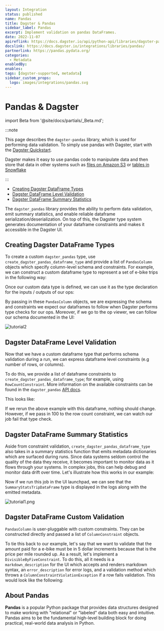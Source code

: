 ```yaml
---
layout: Integration
status: published
name: Pandas
title: Dagster & Pandas
sidebar_label: Pandas
excerpt: Implement validation on pandas DataFrames.
date: 2022-11-07
apireflink: https://docs.dagster.io/api/python-api/libraries/dagster-pandas
docslink: https://docs.dagster.io/integrations/libraries/pandas/
partnerlink: https://pandas.pydata.org/
categories:
  - Metadata
enabledBy:
enables:
tags: [dagster-supported, metadata]
sidebar_custom_props:
  logo: images/integrations/pandas.svg
---
```


# Pandas & Dagster

import Beta from '@site/docs/partials/\_Beta.md';

<Beta />

:::note

This page describes the `dagster-pandas` library, which is used for performing data validation. To simply use pandas with Dagster, start with the [Dagster Quickstart](/getting-started/quickstart).

Dagster makes it easy to use pandas code to manipulate data and then store
that data in other systems such as [files on Amazon S3](/api/python-api/libraries/dagster-aws#dagster_aws.s3.s3_pickle_io_manager) or [tables in Snowflake](/integrations/libraries/snowflake/using-snowflake-with-dagster)

:::

- [Creating Dagster DataFrame Types](#creating-dagster-dataframe-types)
- [Dagster DataFrame Level Validation](#dagster-dataframe-level-validation)
- [Dagster DataFrame Summary Statistics](#dagster-dataframe-summary-statistics)

The `dagster_pandas` library provides the ability to perform data validation, emit summary statistics, and enable reliable dataframe serialization/deserialization. On top of this, the Dagster type system generates documentation of your dataframe constraints and makes it accessible in the Dagster UI.

## Creating Dagster DataFrame Types

To create a custom `dagster_pandas` type, use `create_dagster_pandas_dataframe_type` and provide a list of `PandasColumn` objects which specify column-level schema and constraints. For example, we can construct a custom dataframe type to represent a set of e-bike trips in the following way:

<CodeExample
  path="docs_snippets/docs_snippets/legacy/dagster_pandas_guide/core_trip.py"
  startAfter="start_core_trip_marker_0"
  endBefore="end_core_trip_marker_0"
/>

Once our custom data type is defined, we can use it as the type declaration for the inputs / outputs of our ops:

<CodeExample
  path="docs_snippets/docs_snippets/legacy/dagster_pandas_guide/core_trip.py"
  startAfter="start_core_trip_marker_1"
  endBefore="end_core_trip_marker_1"
/>

By passing in these `PandasColumn` objects, we are expressing the schema and constraints we expect our dataframes to follow when Dagster performs type checks for our ops. Moreover, if we go to the op viewer, we can follow our schema documented in the UI:

![tutorial2](/images/integrations/pandas/tutorial2.png)

## Dagster DataFrame Level Validation

Now that we have a custom dataframe type that performs schema validation during a run, we can express dataframe level constraints (e.g number of rows, or columns).

To do this, we provide a list of dataframe constraints to `create_dagster_pandas_dataframe_type`; for example, using `RowCountConstraint`. More information on the available constraints can be found in the `dagster_pandas` [API docs](/api/python-api/libraries/dagster-pandas).

This looks like:

<CodeExample
  path="docs_snippets/docs_snippets/legacy/dagster_pandas_guide/shape_constrained_trip.py"
  startAfter="start_create_type"
  endBefore="end_create_type"
/>

If we rerun the above example with this dataframe, nothing should change. However, if we pass in 100 to the row count constraint, we can watch our job fail that type check.

## Dagster DataFrame Summary Statistics

Aside from constraint validation, `create_dagster_pandas_dataframe_type` also takes in a summary statistics function that emits metadata dictionaries which are surfaced during runs. Since data systems seldom control the quality of the data they receive, it becomes important to monitor data as it flows through your systems. In complex jobs, this can help debug and monitor data drift over time. Let's illustrate how this works in our example:

<CodeExample
  path="docs_snippets/docs_snippets/legacy/dagster_pandas_guide/summary_stats.py"
  startAfter="start_summary"
  endBefore="end_summary"
/>

Now if we run this job in the UI launchpad, we can see that the `SummaryStatsTripDataFrame` type is displayed in the logs along with the emitted metadata.

![tutorial1.png](/images/integrations/pandas/tutorial1.png)

## Dagster DataFrame Custom Validation

`PandasColumn` is user-pluggable with custom constraints. They can be constructed directly and passed a list of `ColumnConstraint` objects.

To tie this back to our example, let's say that we want to validate that the amount paid for a e-bike must be in 5 dollar increments because that is the price per mile rounded up. As a result, let's implement a `DivisibleByFiveConstraint`. To do this, all it needs is a `markdown_description` for the UI which accepts and renders markdown syntax, an `error_description` for error logs, and a validation method which throws a `ColumnConstraintViolationException` if a row fails validation. This would look like the following:

<CodeExample
  path="docs_snippets/docs_snippets/legacy/dagster_pandas_guide/custom_column_constraint.py"
  startAfter="start_custom_col"
  endBefore="end_custom_col"
/>


## About Pandas

**Pandas** is a popular Python package that provides data structures designed to make working with "relational" or "labeled" data both easy and intuitive. Pandas aims to be the fundamental high-level building block for doing practical, real-world data analysis in Python.
